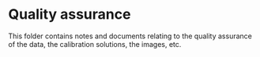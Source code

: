 # Quality assurance

This folder contains notes and documents relating to the quality assurance of the data, the calibration solutions, the images, etc.
